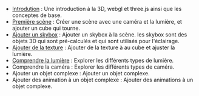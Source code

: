 - [Introdution](labs/lab0/README.md) : Une introduction à la 3D, webgl et three.js ainsi que les conceptes de base.
- [Première scène](labs/lab1/README.md) : Créer une scène avec une caméra et la lumière, et ajouter un cube qui tourne.
- [Ajouter un skybox](labs/lab2/README.md) : Ajouter un skybox à la scène. les skybox sont des objets 3D qui sont pré-calculés et qui sont utilisés pour l'éclairage.
- [Ajouter de la texture](labs/lab3/README.md) : Ajouter de la texture à au cube et ajuster la lumière.
- [Comprendre la lumière](labs/lab4/README.md) : Explorer les différents types de lumière.
- Comprendre la caméra : Explorer les différents types de caméra.
- Ajouter un objet complexe : Ajouter un objet complexe.
- Ajouter des animation à un objet complexe : Ajouter des animations à un objet complexe.